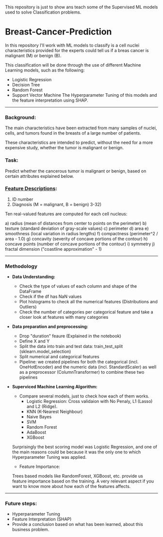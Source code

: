 This repository is just to show ans teach some of the Supervised ML models used to solve Classification problems.

# Breast-Cancer-Prediction

In this repository I'll work with ML models to classify is a cell nuclei characteristics provided for the experts could tell us if a breas cancer is malignant (M) or benign (B).

This classification will be done through the use of different Machine Learning models, such as the following:
- Logistic Regression
- Decision Tree
- Random Forest
- Support Vector Machine
The Hyperparameter Tuning of this models and the feature interpretation using SHAP.

---

### Background:

The main characteristics have been extracted from many samples of nuclei, cells, and tumors found in the breasts of a large number of patients.

These characteristics are intended to predict, without the need for a more expensive study, whether the tumor is malignant or benign.


### Task:

Predict whether the cancerous tumor is malignant or benign, based on certain attributes explained below.


### [Feature Descriptions](https://archive.ics.uci.edu/ml/datasets/Breast+Cancer+Wisconsin+%28Diagnostic%29):

1) ID number
2) Diagnosis (M = malignant, B = benign)
3-32)

Ten real-valued features are computed for each cell nucleus:

a) radius (mean of distances from center to points on the perimeter)
b) texture (standard deviation of gray-scale values)
c) perimeter
d) area
e) smoothness (local variation in radius lengths)
f) compactness (perimeter^2 / area - 1.0)
g) concavity (severity of concave portions of the contour)
h) concave points (number of concave portions of the contour)
i) symmetry
j) fractal dimension ("coastline approximation" - 1)

---
### Methodology

  - **Data Understanding:** 
    - Check the type of values of each column and shape of the DataFrame 
    - Check if the df has NaN values
    - Plot histograms to check all the numerical features (Distributions and Outliers)
    - Check the number of categories per categorical feature and take a closer look at features with many categories
  
  - **Data preparation and preprocessing:**
    - Drop "duration" feaure (Explained in the notebook)
    - Define X and Y
    - Split the data into train and test data: train_test_split (sklearn.model_selection)
    - Split numerical and categorical features
    - Pipeline: we created pipelines for both the categorical (incl. OneHotEncoder) and the numeric data (incl. StandardScaler) as well as a preprocessor (ColumnTransformer) to combine these two pipelines
    
  - **Superviced Machine Learning Algorithm:**
    - Compare several models, just to check how each of them works.
      - Logistic Regression: Cross validaion with No Penaly, L1 (Lasso) and L2 (Ridge).
      - KNN (K-Nearest Neighbour)
      - Naive Bayes
      - SVM
      - Random Forest
      - AdaBoost
      - XGBoost
      
    Surprisingly the best scoring model was Logistic Regression, and one of the main reasons could be because it was the only one to which Hyperparameter Tuning was applied.
    
    - Feature Importance: 
    
    Trees based models like RandomForest, XGBoost, etc. provide us feature importance based on the training. A very relevant aspect if you want to know more about how each of the features affects.

---

### Future steps:
- Hyperparameter Tuning
- Feature Interpretation (SHAP)
- Provide a conclusion based on what has been learned, about this business problem.
